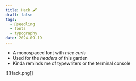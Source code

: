 ```yaml
---
title: Hack 🖋️
draft: false
tags:
  - 🌱seedling
  - fonts
  - typography
date: 2024-09-19
---
```

- A monospaced font with *nice curls*
- Used for the *headers* of this garden
- Kinda reminds me of typewriters or the terminal console

![[Hack.png]]